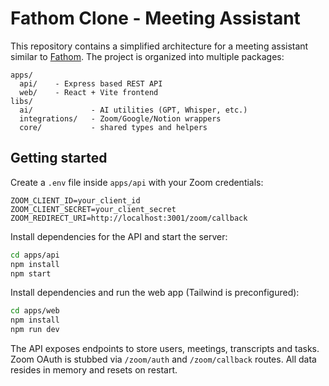 # Fathom Clone - Meeting Assistant

This repository contains a simplified architecture for a meeting assistant similar to [Fathom](https://fathom.video). The project is organized into multiple packages:

```
apps/
  api/    - Express based REST API
  web/    - React + Vite frontend
libs/
  ai/             - AI utilities (GPT, Whisper, etc.)
  integrations/   - Zoom/Google/Notion wrappers
  core/           - shared types and helpers
```

## Getting started

Create a `.env` file inside `apps/api` with your Zoom credentials:

```
ZOOM_CLIENT_ID=your_client_id
ZOOM_CLIENT_SECRET=your_client_secret
ZOOM_REDIRECT_URI=http://localhost:3001/zoom/callback
```

Install dependencies for the API and start the server:

```bash
cd apps/api
npm install
npm start
```

Install dependencies and run the web app (Tailwind is preconfigured):

```bash
cd apps/web
npm install
npm run dev
```

The API exposes endpoints to store users, meetings, transcripts and tasks. Zoom OAuth is stubbed via `/zoom/auth` and `/zoom/callback` routes. All data resides in memory and resets on restart.
